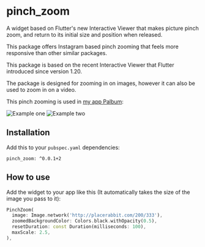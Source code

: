 # pinch_zoom

A widget based on Flutter's new Interactive Viewer that makes picture pinch zoom, and return to its initial size and position when released.

This package offers Instagram based pinch zooming that feels more responsive than other similar packages.

This package is based on the recent Interactive Viewer that Flutter introduced since version 1.20.

The package is designed for zooming in on images, however it can also be used to zoom in on a video.

This pinch zooming is used in [my app Palbum](https://palbum.app):

![Example one](https://jelter.net/pinch_zoom_example_1.png)
![Example two](https://jelter.net/pinch_zoom_example_2.png)

## Installation

Add this to your `pubspec.yaml` dependencies:

```
pinch_zoom: ^0.0.1+2
```

## How to use

Add the widget to your app like this (It automatically takes the size of the image you pass to it):

```dart
PinchZoom(
  image: Image.network('http://placerabbit.com/200/333'),
  zoomedBackgroundColor: Colors.black.withOpacity(0.5),
  resetDuration: const Duration(milliseconds: 100),
  maxScale: 2.5,
),
```